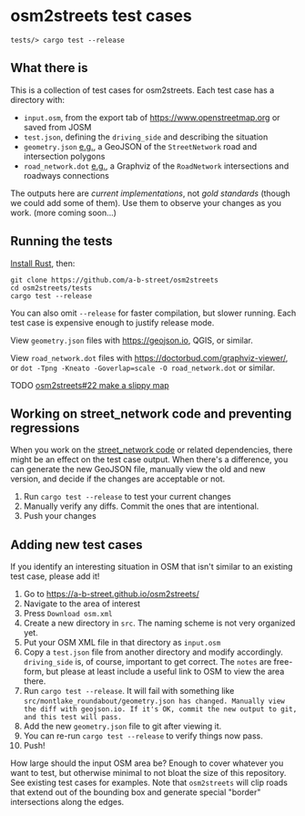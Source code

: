 # osm2streets test cases

`tests/> cargo test --release`

## What there is

This is a collection of test cases for osm2streets. Each test case has a directory with:

- `input.osm`, from the export tab of <https://www.openstreetmap.org> or saved from JOSM
- `test.json`, defining the `driving_side` and describing the situation
- `geometry.json` [e.g.](https://github.com/a-b-street/osm2streets/blob/main/tests/src/seattle_triangle/geometry.json), a GeoJSON of the `StreetNetwork` road and intersection polygons
- `road_network.dot` [e.g.](https://doctorbud.com/graphviz-viewer/?url=https:%2F%2Fraw.githubusercontent.com%2Fa-b-street%2Fosm2streets%2Fmain%2Ftests%2Fsrc%2Fseattle_triangle%2Froad_network.dot), a Graphviz of the `RoadNetwork` intersections and roadways connections

The outputs here are *current implementations*, not *gold standards* (though we could add
some of them). Use them to observe your changes as you work. (more coming soon...)

## Running the tests

[Install Rust](https://www.rust-lang.org/tools/install), then:

```shell
git clone https://github.com/a-b-street/osm2streets
cd osm2streets/tests
cargo test --release
```

You can also omit `--release` for faster compilation, but slower running. Each
test case is expensive enough to justify release mode.

View `geometry.json` files with <https://geojson.io>, QGIS, or similar.

View `road_network.dot` files with <https://doctorbud.com/graphviz-viewer/>, or
`dot -Tpng -Kneato -Goverlap=scale -O road_network.dot` or similar.

TODO [osm2streets#22 make a slippy map](https://github.com/a-b-street/osm2streets/issues/22)

## Working on street_network code and preventing regressions

When you work on the [street_network
code](https://github.com/a-b-street/osm2streets/tree/main/street_network) or
related dependencies, there might be an effect on the test case output. When
there's a difference, you can generate the new GeoJSON file, manually view the
old and new version, and decide if the changes are acceptable or not.

1.  Run `cargo test --release` to test your current changes
2.  Manually verify any diffs. Commit the ones that are intentional.
3.  Push your changes

## Adding new test cases

If you identify an interesting situation in OSM that isn't similar to an
existing test case, please add it!

1.  Go to <https://a-b-street.github.io/osm2streets/>
2.  Navigate to the area of interest
3.  Press `Download osm.xml`
4.  Create a new directory in `src`. The naming scheme is not very organized yet.
5.  Put your OSM XML file in that directory as `input.osm`
6.  Copy a `test.json` file from another directory and modify accordingly. `driving_side` is, of course, important to get correct. The `notes` are free-form, but please at least include a useful link to OSM to view the area there.
7.  Run `cargo test --release`. It will fail with something like `src/montlake_roundabout/geometry.json has changed. Manually view the diff with geojson.io. If it's OK, commit the new output to git, and this test will pass.`
8.  Add the new `geometry.json` file to git after viewing it.
9.  You can re-run `cargo test --release` to verify things now pass.
10. Push!

How large should the input OSM area be? Enough to cover whatever you want to
test, but otherwise minimal to not bloat the size of this repository. See
existing test cases for examples. Note that `osm2streets` will clip roads that
extend out of the bounding box and generate special "border" intersections
along the edges.

